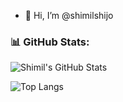 - 👋 Hi, I’m @shimilshijo


### 📊 GitHub Stats:
![Shimil's GitHub Stats](https://github-readme-stats.vercel.app/api?username=shimilshijo&show_icons=true&theme=radical)

![Top Langs](https://github-readme-stats.vercel.app/api/top-langs/?username=shimilshijo&layout=compact&theme=radical)

